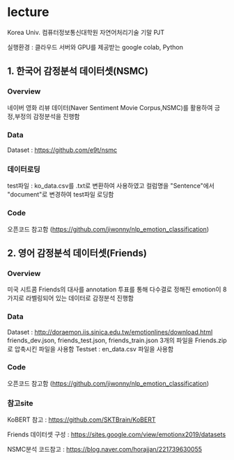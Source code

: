 # lecture
Korea Univ. 컴퓨터정보통신대학원 자연어처리기술 기말 PJT

실행환경 : 클라우드 서버와 GPU를 제공받는 google colab, Python


## 1. 한국어 감정분석 데이터셋(NSMC)

### Overview
네이버 영화 리뷰 데이터(Naver Sentiment Movie Corpus,NSMC)를 활용하여 긍정,부정의 감정분석을 진행함

### Data
Dataset : https://github.com/e9t/nsmc

### 데이터로딩
test파일 : ko_data.csv를 .txt로 변환하여 사용하였고 컬럼명을 "Sentence"에서 "document"로 변경하여 test파일 로딩함

### Code
오픈코드 참고함 (https://github.com/jiwonny/nlp_emotion_classification)


## 2. 영어 감정분석 데이터셋(Friends)

### Overview
미국 시트콤 Friends의 대사를 annotation 투표를 통해 다수결로 정해진 emotion이 8가지로 라벨링되어 있는 데이터로 감정분석 진행함

### Data
Dataset : http://doraemon.iis.sinica.edu.tw/emotionlines/download.html
friends_dev.json, friends_test.json, friends_train.json 3개의 파일을 Friends.zip 로 압축시킨 파일을 사용함
Testset : en_data.csv 파일을 사용함

### Code
오픈코드 참고함 (https://github.com/jiwonny/nlp_emotion_classification)

### 참고site
KoBERT 참고 : https://github.com/SKTBrain/KoBERT

Friends 데이터셋 구성 : https://sites.google.com/view/emotionx2019/datasets

NSMC분석 코드참고 : https://blog.naver.com/horajjan/221739630055
